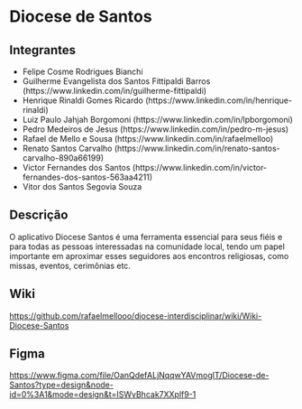 # Diocese de Santos

## Integrantes
<ul>
    <li>Felipe Cosme Rodrigues Bianchi</li>
    <li>Guilherme Evangelista dos Santos Fittipaldi Barros (https://www.linkedin.com/in/guilherme-fittipaldi)</li>
    <li>Henrique Rinaldi Gomes Ricardo (https://www.linkedin.com/in/henrique-rinaldi)</li>
    <li>Luiz Paulo Jahjah Borgomoni (https://www.linkedin.com/in/lpborgomoni)</li>
    <li>Pedro Medeiros de Jesus (https://www.linkedin.com/in/pedro-m-jesus)</li>
    <li>Rafael de Mello e Sousa (https://www.linkedin.com/in/rafaelmelloo)</li>
    <li>Renato Santos Carvalho (https://www.linkedin.com/in/renato-santos-carvalho-890a66199)</li>
    <li>Victor Fernandes dos Santos (https://www.linkedin.com/in/victor-fernandes-dos-santos-563aa4211)</li>
    <li>Vitor dos Santos Segovia Souza</li>
</ul>

## Descrição
<p>
    O aplicativo Diocese Santos é uma ferramenta essencial para seus fiéis e para todas as pessoas interessadas na comunidade local, tendo um papel importante em aproximar esses seguidores aos encontros religiosas, como missas, eventos, cerimônias etc.
</p>

## Wiki
https://github.com/rafaelmellooo/diocese-interdisciplinar/wiki/Wiki-Diocese-Santos


## Figma
https://www.figma.com/file/OanQdefALjNqqwYAVmogIT/Diocese-de-Santos?type=design&node-id=0%3A1&mode=design&t=ISWvBhcak7XXplf9-1